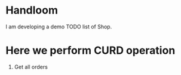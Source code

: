 # Handloom
I am developing a demo TODO list of Shop.

# Here we perform CURD operation
1. Get all orders
